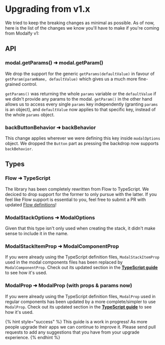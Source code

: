 # Upgrading from v1.x

We tried to keep the breaking changes as minimal as possible. As of now, here is the list of the changes we know you'll have to make if you're coming from Modalfy v1:

## API

### modal.getParams() ➜ modal.getParam()

We drop the support for the generic `getParams(defaultValue)` in favour of `getParam(paramName, defaultValue)` which gives us a much more fine-grained control. &#x20;

`getParams()` was returning the whole `params` variable or the `defaultValue` if we didn't provide any params to the modal. `getParam()` in the other hand allows us to access every single `params` key independently (granting `params` is an object), and `defaultValue` now applies to that specific key, instead of the whole `params` object.&#x20;

### backButtonBehavior ➜ backBehavior

This change applies wherever we were defining this key inside `modalOptions` object. We dropped the `Button` part as pressing the backdrop now supports `backBehavior`.

## Types

### Flow ➜ TypeScript

The library has been completely rewritten from Flow to TypeScript. We deciced to drop support for the former to only pursue with the latter. If you feel like Flow support is essential to you, feel free to submit a PR with updated [Flow definitions](https://github.com/flow-typed/flow-typed)!

### ModalStackOptions ➜ ModalOptions

Given that this type isn't only used when creating the stack, it didn't make sense to include it in the name.

### ModalStackItemProp ➜ ModalComponentProp

If you were already using the TypeScript definition files, `ModalStackItemProp` used in the modal components files has been replaced by `ModalComponentProp`. Check out its updated section in the [**TypeScript guide**](typing.md#modalcomponentprop) to see how it's used.

### ModalProp ➜ ModalProp (with props & params now)

If you were already using the TypeScript definition files, `ModalProp` used in regular components has been updated by a more complete/simpler to use `ModalProp`. Check out its updated section in the [**TypeScript guide**](typing.md#modalprop) to see how it's used.

{% hint style="success" %}
This guide is a work in progress! As more people upgrade their apps we can continue to improve it. Please send pull requests to add any suggestions that you have from your upgrade experience.
{% endhint %}

